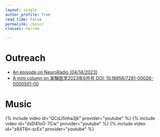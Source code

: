 ```yaml
---
layout: single
author_profile: True
read_time: False
permalink: /misc/
classes: narrow

---
```


# Outreach

* [An episode on NeuroRadio (04/14/2023)][nr]
* [A mini column on 実験医学2023年6月号 DOI: 10.18958/7281-00026-0000501-00][jikkenigaku]

[nr]: https://neuroradio.tokyo/2023/04/14/55-and-your-mouse-can-sing/
[jikkenigaku]: https://doi.org/10.18958/7281-00026-0000501-00

# Music

{% include video id="QCdJ5nha3jk" provider="youtube" %}
{% include video id="dsD41oG-7Cw" provider="youtube" %}
{% include video id="z84T6n-scEs" provider="youtube" %}
